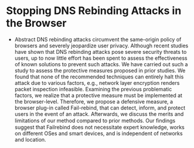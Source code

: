 # Stopping DNS Rebinding Attacks in the Browser

- Abstract
DNS rebinding attacks circumvent the same-origin policy of browsers and severely jeopardize user privacy. 
Although recent studies have shown that DNS rebinding attacks pose severe security threats to users, up to
now little effort has been spent to assess the effectiveness of known solutions to prevent such attacks. We have
carried out such a study to assess the protective measures proposed in prior studies. We found that none of
the recommended techniques can entirely halt this attack due to various factors, e.g., network layer encryption
renders packet inspection infeasible. Examining the previous problematic factors, we realize that a protective
measure must be implemented at the browser-level. Therefore, we propose a defensive measure, a browser
plug-in called Fail-rebind, that can detect, inform, and protect users in the event of an attack. Afterwards, we
discuss the merits and limitations of our method compared to prior methods. Our ﬁndings suggest that Failrebind
does not necessitate expert knowledge, works on different OSes and smart devices, and is independent
of networks and location.